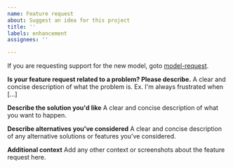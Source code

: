 ```yaml
---
name: Feature request
about: Suggest an idea for this project
title: ''
labels: enhancement
assignees: ''

---
```


<!-- Your issue may already be reported! Please search for it before creating one. -->

If you are requesting support for the new model, goto [model-request](https://github.com/sigoden/aichat/issues/new?assignees=&labels=enhancement&projects=&template=model_request.md&title=).

**Is your feature request related to a problem? Please describe.**
A clear and concise description of what the problem is. Ex. I'm always frustrated when [...]

**Describe the solution you'd like**
A clear and concise description of what you want to happen.

**Describe alternatives you've considered**
A clear and concise description of any alternative solutions or features you've considered.

**Additional context**
Add any other context or screenshots about the feature request here.